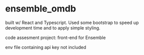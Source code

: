 # ensemble_omdb

built w/ React and Typescript. Used some bootstrap to speed up development time and to apply simple styling.

code assesment project: front-end for Ensemble

env file containing api key not included
